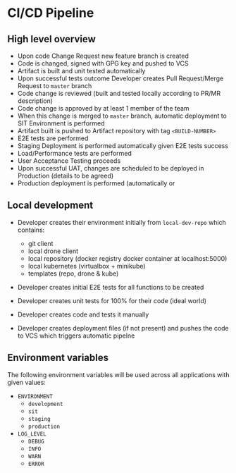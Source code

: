 # CI/CD Pipeline


## High level overview
- Upon code Change Request new feature branch is created 
- Code is changed, signed with GPG key and pushed to VCS
- Artifact is built and unit tested automatically
- Upon successful tests outcome Developer creates Pull Request/Merge Request to `master` branch
- Code change is reviewed (built and tested locally according to PR/MR description)
- Code change is approved by at least 1 member of the team
- When this change is merged to `master` branch, automatic deployment to SIT Environment is performed
- Artifact built is pushed to Artifact repository with tag `<BUILD-NUMBER>`
- E2E tests are performed
- Staging Deployment is performed automatically given E2E tests success
- Load/Performance tests are performed
- User Acceptance Testing proceeds
- Upon successful UAT, changes are scheduled to be deployed in Production (details to be agreed)
- Production deployment is performed (automatically or 


## Local development
- Developer creates their environment initially from `local-dev-repo` which contains:

  - git client
  - local drone client
  - local repository (docker registry docker container at localhost:5000)
  - local kubernetes (virtualbox + minikube)
  - templates (repo, drone & kube)

- Developer creates initial E2E tests for all functions to be created
- Developer creates unit tests for 100% for their code (ideal world)
- Developer creates code and tests it manually
- Developer creates deployment files (if not present) and pushes the code to VCS which triggers automatic pipelne


## Environment variables
The following environment variables will be used across all applications with given values:

- `ENVIRONMENT`
  - `development`
  - `sit`
  - `staging`
  - `production`
- `LOG_LEVEL`
  - `DEBUG`
  - `INFO`
  - `WARN`
  - `ERROR`
